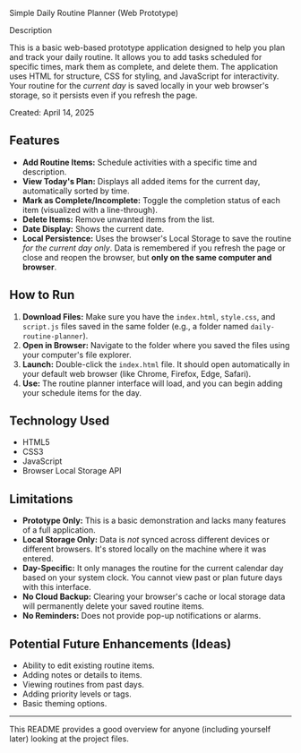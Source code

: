 Simple Daily Routine Planner (Web Prototype)

Description

This is a basic web-based prototype application designed to help you plan and track your daily routine. It allows you to add tasks scheduled for specific times, mark them as complete, and delete them. The application uses HTML for structure, CSS for styling, and JavaScript for interactivity. Your routine for the *current day* is saved locally in your web browser's storage, so it persists even if you refresh the page.

Created: April 14, 2025

## Features

* **Add Routine Items:** Schedule activities with a specific time and description.
* **View Today's Plan:** Displays all added items for the current day, automatically sorted by time.
* **Mark as Complete/Incomplete:** Toggle the completion status of each item (visualized with a line-through).
* **Delete Items:** Remove unwanted items from the list.
* **Date Display:** Shows the current date.
* **Local Persistence:** Uses the browser's Local Storage to save the routine *for the current day only*. Data is remembered if you refresh the page or close and reopen the browser, but **only on the same computer and browser**.

## How to Run

1.  **Download Files:** Make sure you have the `index.html`, `style.css`, and `script.js` files saved in the same folder (e.g., a folder named `daily-routine-planner`).
2.  **Open in Browser:** Navigate to the folder where you saved the files using your computer's file explorer.
3.  **Launch:** Double-click the `index.html` file. It should open automatically in your default web browser (like Chrome, Firefox, Edge, Safari).
4.  **Use:** The routine planner interface will load, and you can begin adding your schedule items for the day.

## Technology Used

* HTML5
* CSS3
* JavaScript
* Browser Local Storage API

## Limitations

* **Prototype Only:** This is a basic demonstration and lacks many features of a full application.
* **Local Storage Only:** Data is *not* synced across different devices or different browsers. It's stored locally on the machine where it was entered.
* **Day-Specific:** It only manages the routine for the current calendar day based on your system clock. You cannot view past or plan future days with this interface.
* **No Cloud Backup:** Clearing your browser's cache or local storage data will permanently delete your saved routine items.
* **No Reminders:** Does not provide pop-up notifications or alarms.

## Potential Future Enhancements (Ideas)

* Ability to edit existing routine items.
* Adding notes or details to items.
* Viewing routines from past days.
* Adding priority levels or tags.
* Basic theming options.

---

This README provides a good overview for anyone (including yourself later) looking at the project files.
